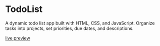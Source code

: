 # TodoList

A dynamic todo list app built with HTML, CSS, and JavaScript.
Organize tasks into projects, set priorities, due dates, and descriptions.

[live preview](https://madany01.github.io/todo-list/)
